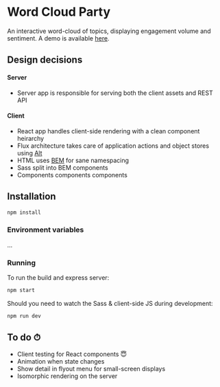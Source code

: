 # Word Cloud Party

An interactive word-cloud of topics, displaying engagement volume and sentiment. A demo is available [here](https://word-cloud-party.herokuapp.com).

## Design decisions

#### Server

* Server app is responsible for serving both the client assets and REST API

#### Client

* React app handles client-side rendering with a clean component heirarchy
* Flux architecture takes care of application actions and object stores using [Alt](http://alt.js.org)
* HTML uses [BEM](https://en.bem.info/methodology/key-concepts/) for sane namespacing
* Sass split into BEM components
* Components components components

## Installation

```sh
npm install
```

### Environment variables

…

### Running

To run the build and express server:

```sh
npm start
```

Should you need to watch the Sass & client-side JS during development:

```sh
npm run dev
```

## To do ⏱

* Client testing for React components 😇
* Animation when state changes
* Show detail in flyout menu for small-screen displays
* Isomorphic rendering on the server
